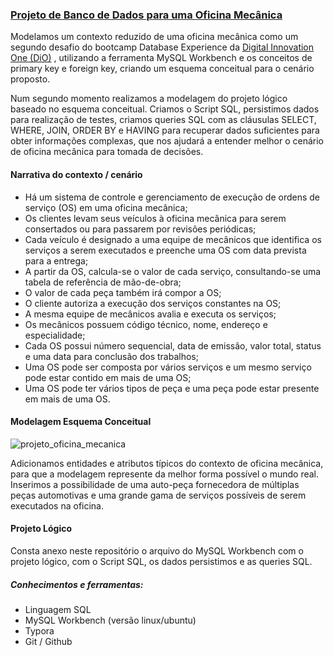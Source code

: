 ### <u>Projeto de Banco de Dados para uma Oficina Mecânica</u>

Modelamos um contexto reduzido de uma oficina mecânica como um segundo desafio do bootcamp Database Experience da [Digital Innovation One (DiO)](https://web.dio.me/track/database-experience) , utilizando a ferramenta MySQL Workbench e os conceitos de primary key e foreign key, criando um esquema conceitual para o cenário proposto.

Num segundo momento realizamos a modelagem do projeto lógico baseado no esquema conceitual. Criamos o Script SQL, persistimos dados para realização de testes, criamos queries SQL com as cláusulas SELECT, WHERE, JOIN, ORDER BY e HAVING para recuperar dados suficientes para obter informações complexas, que nos ajudará a entender melhor o cenário de oficina mecânica para tomada de decisões. 

#### Narrativa do contexto / cenário

- Há um sistema de controle e gerenciamento de execução de ordens de serviço (OS) em uma oficina mecânica;
- Os clientes levam seus veículos à oficina mecânica para serem consertados ou para passarem por revisões periódicas;
- Cada veículo é designado a uma equipe de mecânicos que identifica os serviços a serem executados e preenche uma  OS com data prevista para a entrega;
- A partir da OS, calcula-se o valor de cada serviço, consultando-se uma tabela de referência de mão-de-obra;
- O valor de cada peça também irá compor a OS;
- O cliente autoriza a execução dos serviços constantes na OS;
- A mesma equipe de mecânicos avalia e executa os serviços;
- Os mecânicos possuem código técnico, nome, endereço e especialidade;
- Cada OS possui número sequencial, data de emissão, valor total, status e uma data para conclusão dos trabalhos;
- Uma OS pode ser composta por vários serviços e um mesmo serviço pode estar contido em mais de uma OS;
- Uma OS pode ter vários tipos de peça e uma peça pode estar presente em mais de uma OS.

#### Modelagem Esquema Conceitual

![projeto_oficina_mecanica](https://user-images.githubusercontent.com/102832749/191406836-85de7fe4-8227-440c-a7c1-f4b4827e202c.png)

Adicionamos entidades e atributos típicos do contexto de oficina mecânica, para que a modelagem represente da melhor forma possível o mundo real. Inserimos a possibilidade de uma auto-peça fornecedora de múltiplas peças automotivas e uma grande gama de serviços possíveis de serem executados na oficina.

#### Projeto Lógico

Consta anexo neste repositório o arquivo do MySQL Workbench com o projeto lógico, com o Script SQL, os dados persistimos e as queries SQL.

##### Conhecimentos e ferramentas:

- Linguagem SQL
- MySQL Workbench (versão linux/ubuntu)
- Typora
- Git / Github
